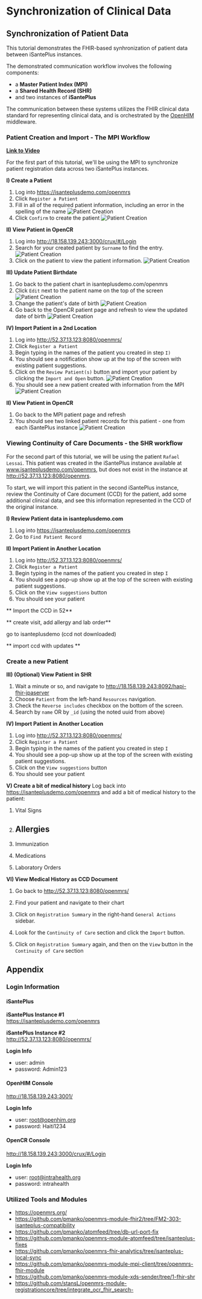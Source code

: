 # Synchronization of Clinical Data 

## Synchronization of Patient Data
This tutorial demonstrates the FHIR-based synhronization of patient data between iSantePlus instances. 

The demonstrated communication workflow involves the following components:
 - a **Master Patient Index (MPI)**
 - a **Shared Health Record (SHR)**
 - and two instances of **iSantePlus**

The communication between these systems utilizes the FHIR clinical data standard for representing clinical data, and is orchestrated by the [OpenHIM](http://openhim.org/) middleware. 


### Patient Creation and Import - The MPI Workflow
**[Link to Video]()**

For the first part of this tutorial, we'll be using the MPI to synchronize patient registration data across two iSantePlus instances. 

**I) Create a Patient**
1. Log into https://isanteplusdemo.com/openmrs
2. Click `Register a Patient`
3. Fill in all of the required patient information, including an error in the spelling of the name
![Patient Creation](screenshots/mpi_1_register_patient.png)
4. Click `Confirm` to create the patient
![Patient Creation](screenshots/mpi_2_register_patient_confirm.png)

**II)  View Patient in OpenCR**
1. Log into http://18.158.139.243:3000/crux/#/Login
2. Search for your created patient by `Surname` to find the entry.
![Patient Creation](screenshots/mpi_3_search_mpi.png)
3. Click on the patient to view the patient information.
![Patient Creation](screenshots/mpi_4_view_in_mpi.png)

**III)  Update Patient Birthdate**
1. Go back to the patient chart in isanteplusdemo.com/openmrs
2. Click `Edit` next to the patient name on the top of the screen
![Patient Creation](screenshots/mpi_5_edit_patient.png)
2. Change the patient's date of birth
![Patient Creation](screenshots/mpi_6_edit_patient2.png)
3. Go back to the OpenCR patient page and refresh to view the updated date of birth
![Patient Creation](screenshots/mpi_7_view_update.png)

**IV) Import Patient in a 2nd Location**
1. Log into http://52.37.13.123:8080/openmrs/
2. Click `Register a Patient`
3. Begin typing in the names of the patient you created in step `I)`
4. You should see a notification show up at the top of the screen with existing patient suggestions. 
5. Click on the `Review Patient(s)` button and import your patient by clicking the `Import and Open` button.
![Patient Creation](screenshots/mpi_8_search_for_matches.png)
6. You should see a new patient created with information from the MPI
![Patient Creation](screenshots/mpi_9_view_imported.png)

**II)  View Patient in OpenCR**
1. Go back to the MPI patient page and refresh
2. You should see two linked patient records for this patient - one from each iSantePlus instance
![Patient Creation](screenshots/mpi_9.1_updated_mpi.png)


### Viewing Continuity of Care Documents - the SHR workflow
For the second part of this tutorial, we will be using the patient `Rafael Lessai`. This patient was created in the iSantePlus instance available at www.isanteplusdemo.com/openmrs, but does not exist in the instance at http://52.37.13.123:8080/openmrs. 

To start, we will import this patient in the second iSantePlus instance, review the Continuity of Care document (CCD) for the patient,
add some additional clinical data, and see this information represented in the CCD of the original instance.

**I) Review Patient data in isanteplusdemo.com**
1. Log into https://isanteplusdemo.com/openmrs
2. Go to `Find Patient Record`

**II) Import Patient in Another Location**
1. Log into http://52.37.13.123:8080/openmrs/
2. Click `Register a Patient`
3. Begin typing in the names of the patient you created in step `I`
4. You should see a pop-up show up at the top of the screen with existing patient suggestions. 
5. Click on the `View suggestions` button
6. You should see your patient

** Import the CCD in 52**

** create visit, add allergy and lab order**

go to isanteplusdemo (ccd not downloaded)

** import ccd with updates **

### Create a new Patient



**III) (Optional) View Patient in SHR**
1. Wait a minute or so, and navigate to http://18.158.139.243:8092/hapi-fhir-jpaserver
2. Choose `Patient` from the left-hand `Resources` navigation.
3. Check the `Reverse includes` checkbox on the bottom of the screen.
4. Search by `name` OR by `_id` (using the noted uuid from above) 

**IV) Import Patient in Another Location**
1. Log into http://52.37.13.123:8080/openmrs/
2. Click `Register a Patient`
3. Begin typing in the names of the patient you created in step `I`
4. You should see a pop-up show up at the top of the screen with existing patient suggestions. 
5. Click on the `View suggestions` button
6. You should see your patient

**V) Create a bit of medical history**
Log back into https://isanteplusdemo.com/openmrs and add a bit of medical history to the patient:

1. Vital Signs

2. Allergies
    -
3. Immunization

4. Medications

5. Laboratory Orders
    
**VI) View Medical History as CCD Document**
1. Go back to http://52.37.13.123:8080/openmrs/

2. Find your patient and navigate to their chart

3. Click on `Registration Summary` in the right-hand `General Actions` sidebar.

4. Look for the `Continuity of Care` section and click the `Import` button.

5. Click on `Registration Summary` again, and then on the `View` button in the `Continuity of Care` section


## Appendix

### Login Information

#### iSantePlus

**iSantePlus Instance #1**  
https://isanteplusdemo.com/openmrs

**iSantePlus Instance #2**  
http://52.37.13.123:8080/openmrs/

**Login Info**
- user: admin
- password: Admin123

#### OpenHIM Console  
http://18.158.139.243:3001/

**Login Info**
- user: root@openhim.org
- password: Haiti1234

#### OpenCR Console
http://18.158.139.243:3000/crux/#/Login

**Login Info**
- user: root@intrahealth.org
- password: intrahealth

### Utilized Tools and Modules
- https://openmrs.org/
- https://github.com/pmanko/openmrs-module-fhir2/tree/FM2-303-isanteplus-compatibility
- https://github.com/pmanko/atomfeed/tree/db-url-port-fix
- https://github.com/pmanko/openmrs-module-atomfeed/tree/isanteplus-fixes
- https://github.com/pmanko/openmrs-fhir-analytics/tree/isanteplus-local-sync
- https://github.com/pmanko/openmrs-module-mpi-client/tree/openmrs-fhir-module
- https://github.com/pmanko/openmrs-module-xds-sender/tree/1-fhir-shr
- https://github.com/stansL/openmrs-module-registrationcore/tree/integrate_ocr_fhir_search-
